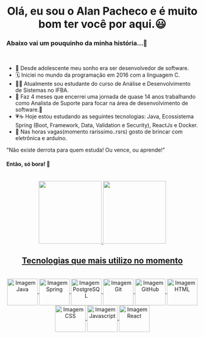 <h1 align="center">Olá, eu sou o Alan Pacheco e é muito bom ter você por aqui.😃</h1>


<h3>Abaixo vai um pouquinho da minha história...💪</h3>
<br>

- 📖 Desde adolescente meu sonho era ser desenvolvedor de software.
- 🗓 Iniciei no mundo da programação em 2016 com a linguagem C.
- 👨‍🎓 Atualmente sou estudante do curso de Análise e Desenvolvimento de Sistemas no IFBA.
- 💪 Faz 4 meses que encerrei uma jornada de quase 14 anos trabalhando como Analista de Suporte para focar na área de desenvolvimento de software.💪
- 💗☕ Hoje estou estudando as seguintes tecnologias: Java, Ecossistema Spring (Boot, Framework, Data, Validation e Security), ReactJs e Docker.
- 🤩 Nas horas vagas(momento raríssimo..rsrs) gosto de brincar com eletrônica e arduíno.

 "Não existe derrota para quem estuda! Ou vence, ou aprende!"

 #### Então, só bora! 👊 
 
 <br>

<div align="center">
  <a href="https://github.com/alanpacheco">
  <img height="165em" src="https://github-readme-stats.vercel.app/api?username=alanpacheco&show_icons=true&theme=blue-green&include_all_commits=true&count_private=true"/>
  <img height="165em" src="https://github-readme-stats.vercel.app/api/top-langs/?username=alanpacheco&layout=compact&langs_count=7&theme=blue-green"/>
</div>
  
  <h2 align="center">Tecnologias que mais utilizo no momento</h2>
  
  <div style="display: inline_block" align="center"><br>
  <img align="center" alt="Imagem Java" height="70" width="80" src="https://cdn.jsdelivr.net/gh/devicons/devicon/icons/java/java-original.svg">
  <img align="center" alt="Imagem Spring" height="70" width="80" src="https://cdn.jsdelivr.net/gh/devicons/devicon/icons/spring/spring-original.svg">
  <img align="center" alt="Imagem PostgreSQL" height="70" width="80" src="https://cdn.jsdelivr.net/gh/devicons/devicon/icons/postgresql/postgresql-plain.svg">
  <img align="center" alt="Imagem Git" height="70" width="80" src="https://cdn.jsdelivr.net/gh/devicons/devicon/icons/git/git-original.svg">
  <img align="center" alt="Imagem GitHub" height="70" width="80" src="https://cdn.jsdelivr.net/gh/devicons/devicon/icons/github/github-original.svg">
  <img align="center" alt="Imagem HTML" height="70" width="80" src="https://cdn.jsdelivr.net/gh/devicons/devicon/icons/html5/html5-original.svg">
  <img align="center" alt="Imagem CSS" height="70" width="80" src="https://cdn.jsdelivr.net/gh/devicons/devicon/icons/css3/css3-original.svg">
  <img align="center" alt="Imagem Javascript" height="70" width="80" src="https://cdn.jsdelivr.net/gh/devicons/devicon/icons/javascript/javascript-original.svg">
  <img align="center" alt="Imagem React" height="70" width="80" src="https://cdn.jsdelivr.net/gh/devicons/devicon/icons/react/react-original.svg">
</div>
<br>
  
  ##
